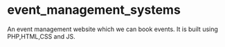 # event_management_systems
An event management website which we can book events. It is built using PHP,HTML,CSS and JS.
